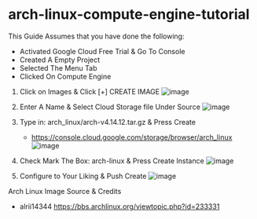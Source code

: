 # arch-linux-compute-engine-tutorial

This Guide Assumes that you have done the following:
- Activated Google Cloud Free Trial & Go To Console
- Created A Empty Project
- Selected The Menu Tab
- Clicked On Compute Engine

1. Click on Images & Click [+] CREATE IMAGE
![image](https://i.imgur.com/5c4g16d.png)

2. Enter A Name & Select Cloud Storage file Under Source
![image](https://i.imgur.com/MPw7AGn.png)

3. Type in: arch_linux/arch-v4.14.12.tar.gz & Press Create
	- https://console.cloud.google.com/storage/browser/arch_linux
![image](https://i.imgur.com/Qv60Uyh.png)

4. Check Mark The Box: arch-linux & Press Create Instance
![image](https://i.imgur.com/0ffSxfv.png)

5. Configure to Your Liking & Push Create
![image](https://i.imgur.com/amtjFIU.png)

Arch Linux Image Source & Credits
- alrii14344
https://bbs.archlinux.org/viewtopic.php?id=233331
